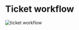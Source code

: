 # Ticket workflow

![ticket workflow](http://www.plantuml.com/plantuml/proxy?src=https://raw.githubusercontent.com/akryvko/architectural-katas-renaissance/master/assets/ticket_worklfow.puml)